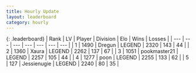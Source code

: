 ```yaml
---
title: Hourly Update
layout: leaderboard
category: hourly
---
```


{: .leaderboard}
| Rank | LV | Player | Division | Elo | Wins | Losses |
| --- | --- | --- | --- | --- | --- | --- |
| <span data-change="0">1</span> | 1490 | <span title="ID: 337810">Dregun</span> | LEGEND | <span data-change="0">2320</span> | <span data-change="0">143</span> | <span data-change="0">44</span> |
| <span data-change="1">2</span> | 1360 | <span title="ID: 200908">Xaura</span> | LEGEND | <span data-change="0">2262</span> | <span data-change="0">137</span> | <span data-change="0">67</span> |
| <span data-change="1">3</span> | 1051 | <span title="ID: 652474">pookmaster21</span> | LEGEND | <span data-change="0">2257</span> | <span data-change="0">105</span> | <span data-change="0">44</span> |
| <span data-change="-2">4</span> | 1277 | <span title="ID: 540690">poon</span> | LEGEND | <span data-change="-28">2255</span> | <span data-change="3">133</span> | <span data-change="4">62</span> |
| <span data-change="0">5</span> | 127 | <span title="ID: 756478">Jessienugie</span> | LEGEND | <span data-change="0">2240</span> | <span data-change="0">80</span> | <span data-change="0">35</span> |